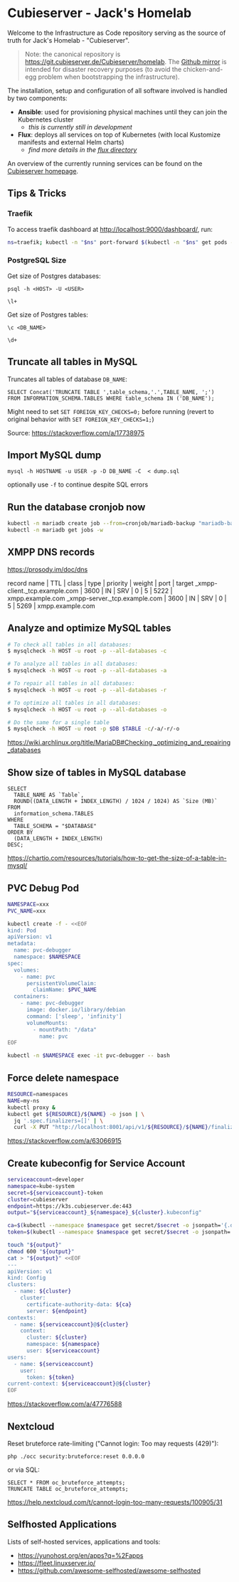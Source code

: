 # Cubieserver - Jack's Homelab

Welcome to the Infrastructure as Code repository serving as the source of truth for Jack's Homelab - "Cubieserver".

> Note: the canonical repository is <https://git.cubieserver.de/Cubieserver/homelab>. The [Github mirror](https://github.com/jacksgt/homelab) is intended for disaster recovery purposes (to avoid the chicken-and-egg problem when bootstrapping the infrastructure).

The installation, setup and configuration of all software involved is handled by two components:

* **Ansible**: used for provisioning physical machines until they can join the Kubernetes cluster
  * *this is currently still in development*
* **Flux**: deploys all services on top of Kubernetes (with local Kustomize manifests and external Helm charts)
  * *find more details in the [flux directory](./flux/README.md)*

An overview of the currently running services can be found on the [Cubieserver homepage](https://www.cubieserver.de).

## Tips & Tricks

### Traefik

To access traefik dashboard at <http://localhost:9000/dashboard/>, run:

```sh
ns=traefik; kubectl -n "$ns" port-forward $(kubectl -n "$ns" get pods --selector "app.kubernetes.io/name=traefik" --output=name) 9000:9000
```

### PostgreSQL Size

Get size of Postgres databases:

```
psql -h <HOST> -U <USER>

\l+
```

Get size of Postgres tables:

```
\c <DB_NAME>

\d+
```

## Truncate all tables in MySQL

Truncates all tables of database `DB_NAME`:

```
SELECT Concat('TRUNCATE TABLE ',table_schema,'.',TABLE_NAME, ';')
FROM INFORMATION_SCHEMA.TABLES WHERE table_schema IN ('DB_NAME');
```

Might need to set `SET FOREIGN_KEY_CHECKS=0;` before running (revert to original behavior with `SET FOREIGN_KEY_CHECKS=1;`)

Source: https://stackoverflow.com/a/17738975

## Import MySQL dump

```
mysql -h HOSTNAME -u USER -p -D DB_NAME -C  < dump.sql
```

optionally use `-f` to continue despite SQL errors

## Run the database cronjob now


```sh
kubectl -n mariadb create job --from=cronjob/mariadb-backup "mariadb-backup-$(date +"%Y%m%d-%H%M%S")"
kubectl -n mariadb get jobs -w
```

## XMPP DNS records

https://prosody.im/doc/dns

record name                   | TTL  | class | 	type | priority | weight | 	port | target
_xmpp-client._tcp.example.com | 3600 | 	IN   | 	SRV  | 0        | 5      | 	5222 | xmpp.example.com
_xmpp-server._tcp.example.com |	3600 |  IN   |	SRV  | 0        | 5      | 	5269 | xmpp.example.com


## Analyze and optimize MySQL tables

```sh
# To check all tables in all databases:
$ mysqlcheck -h HOST -u root -p --all-databases -c

# To analyze all tables in all databases:
$ mysqlcheck -h HOST -u root -p --all-databases -a

# To repair all tables in all databases:
$ mysqlcheck -h HOST -u root -p --all-databases -r

# To optimize all tables in all databases:
$ mysqlcheck -h HOST -u root -p --all-databases -o

# Do the same for a single table
$ mysqlcheck -h HOST -u root -p $DB $TABLE -c/-a/-r/-o
```

https://wiki.archlinux.org/title/MariaDB#Checking,_optimizing_and_repairing_databases


## Show size of tables in MySQL database

```mysql
SELECT
  TABLE_NAME AS `Table`,
  ROUND((DATA_LENGTH + INDEX_LENGTH) / 1024 / 1024) AS `Size (MB)`
FROM
  information_schema.TABLES
WHERE
  TABLE_SCHEMA = "$DATABASE"
ORDER BY
  (DATA_LENGTH + INDEX_LENGTH)
DESC;
```

https://chartio.com/resources/tutorials/how-to-get-the-size-of-a-table-in-mysql/


## PVC Debug Pod

```sh
NAMESPACE=xxx
PVC_NAME=xxx

kubectl create -f - <<EOF
kind: Pod
apiVersion: v1
metadata:
  name: pvc-debugger
  namespace: $NAMESPACE
spec:
  volumes:
    - name: pvc
      persistentVolumeClaim:
        claimName: $PVC_NAME
  containers:
    - name: pvc-debugger
      image: docker.io/library/debian
      command: ['sleep', 'infinity']
      volumeMounts:
        - mountPath: "/data"
          name: pvc
EOF

kubectl -n $NAMESPACE exec -it pvc-debugger -- bash
```

## Force delete namespace

```sh
RESOURCE=namespaces
NAME=my-ns
kubectl proxy &
kubectl get ${RESOURCE}/${NAME} -o json | \
  jq '.spec.finalizers=[]' | \
  curl -X PUT "http://localhost:8001/api/v1/${RESOURCE}/${NAME}/finalize" -H "Content-Type: application/json" --data @-
```

https://stackoverflow.com/a/63066915

## Create kubeconfig for Service Account

```sh
serviceaccount=developer
namespace=kube-system
secret=${serviceaccount}-token
cluster=cubieserver
endpoint=https://k3s.cubieserver.de:443
output="${serviceaccount}_${namespace}_${cluster}.kubeconfig"

ca=$(kubectl --namespace $namespace get secret/$secret -o jsonpath='{.data.ca\.crt}')
token=$(kubectl --namespace $namespace get secret/$secret -o jsonpath='{.data.token}' | base64 --decode)

touch "${output}"
chmod 600 "${output}"
cat > "${output}" <<EOF
---
apiVersion: v1
kind: Config
clusters:
  - name: ${cluster}
    cluster:
      certificate-authority-data: ${ca}
      server: ${endpoint}
contexts:
  - name: ${serviceaccount}@${cluster}
    context:
      cluster: ${cluster}
      namespace: ${namespace}
      user: ${serviceaccount}
users:
  - name: ${serviceaccount}
    user:
      token: ${token}
current-context: ${serviceaccount}@${cluster}
EOF
```

https://stackoverflow.com/a/47776588

## Nextcloud

Reset bruteforce rate-limiting ("Cannot login: Too may requests (429)"):

```
php ./occ security:bruteforce:reset 0.0.0.0
```

or via SQL:

```
SELECT * FROM oc_bruteforce_attempts;
TRUNCATE TABLE oc_bruteforce_attempts;
```

https://help.nextcloud.com/t/cannot-login-too-many-requests/100905/31

## Selfhosted Applications

Lists of self-hosted services, applications and tools:

* https://yunohost.org/en/apps?q=%2Fapps
* https://fleet.linuxserver.io/
* https://github.com/awesome-selfhosted/awesome-selfhosted
